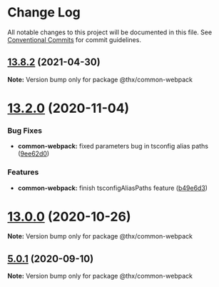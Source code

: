 # Change Log

All notable changes to this project will be documented in this file.
See [Conventional Commits](https://conventionalcommits.org) for commit guidelines.

## [13.8.2](https://github.com/darkadept/thr-addons/compare/v13.8.1...v13.8.2) (2021-04-30)

**Note:** Version bump only for package @thx/common-webpack





# [13.2.0](https://github.com/darkadept/thr-addons/compare/v13.1.0...v13.2.0) (2020-11-04)


### Bug Fixes

* **common-webpack:** fixed parameters bug in tsconfig alias paths ([9ee62d0](https://github.com/darkadept/thr-addons/commit/9ee62d0356ab2d4301147eb7956f80150cca4272))


### Features

* **common-webpack:** finish tsconfigAliasPaths feature ([b49e6d3](https://github.com/darkadept/thr-addons/commit/b49e6d3cfae479b66cc4738819efc9919c005a09))





# [13.0.0](https://github.com/darkadept/thr-addons/compare/v10.2.2...v13.0.0) (2020-10-26)

**Note:** Version bump only for package @thx/common-webpack





## [5.0.1](https://github.com/darkadept/thr-addons/compare/@thx/common-webpack@5.0.0...@thx/common-webpack@5.0.1) (2020-09-10)

**Note:** Version bump only for package @thx/common-webpack
